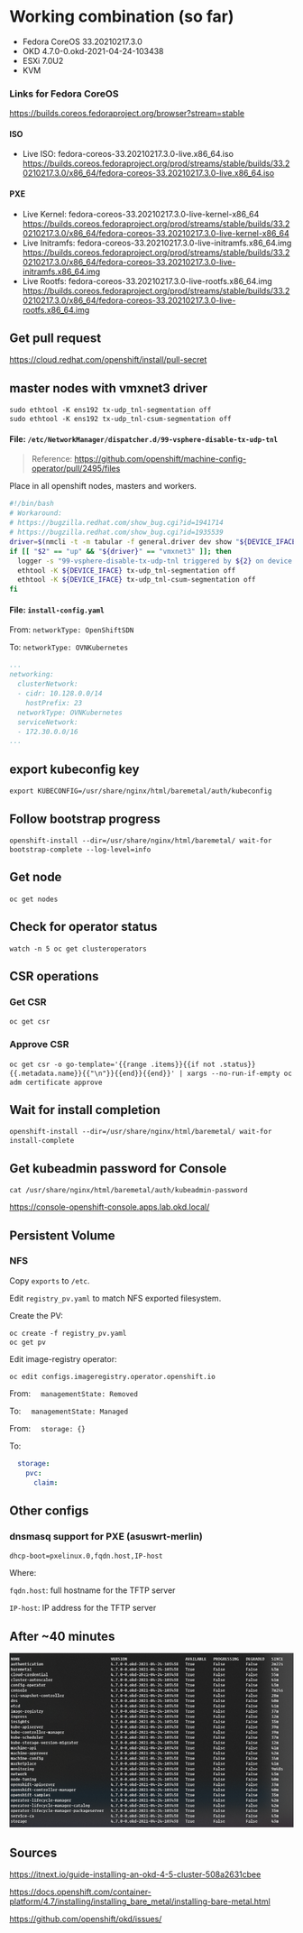 # Working combination (so far)
- Fedora CoreOS 33.20210217.3.0
- OKD 4.7.0-0.okd-2021-04-24-103438
- ESXi 7.0U2
- KVM

### Links for Fedora CoreOS
https://builds.coreos.fedoraproject.org/browser?stream=stable

#### ISO
- Live ISO: fedora-coreos-33.20210217.3.0-live.x86_64.iso https://builds.coreos.fedoraproject.org/prod/streams/stable/builds/33.20210217.3.0/x86_64/fedora-coreos-33.20210217.3.0-live.x86_64.iso

#### PXE
- Live Kernel: fedora-coreos-33.20210217.3.0-live-kernel-x86_64 https://builds.coreos.fedoraproject.org/prod/streams/stable/builds/33.20210217.3.0/x86_64/fedora-coreos-33.20210217.3.0-live-kernel-x86_64
- Live Initramfs: fedora-coreos-33.20210217.3.0-live-initramfs.x86_64.img https://builds.coreos.fedoraproject.org/prod/streams/stable/builds/33.20210217.3.0/x86_64/fedora-coreos-33.20210217.3.0-live-initramfs.x86_64.img
- Live Rootfs: fedora-coreos-33.20210217.3.0-live-rootfs.x86_64.img https://builds.coreos.fedoraproject.org/prod/streams/stable/builds/33.20210217.3.0/x86_64/fedora-coreos-33.20210217.3.0-live-rootfs.x86_64.img

## Get pull request

https://cloud.redhat.com/openshift/install/pull-secret

## master nodes with vmxnet3 driver
```
sudo ethtool -K ens192 tx-udp_tnl-segmentation off
sudo ethtool -K ens192 tx-udp_tnl-csum-segmentation off
```

#### File: `/etc/NetworkManager/dispatcher.d/99-vsphere-disable-tx-udp-tnl`
> Reference: https://github.com/openshift/machine-config-operator/pull/2495/files

Place in all openshift nodes, masters and workers.

```bash
#!/bin/bash
# Workaround:
# https://bugzilla.redhat.com/show_bug.cgi?id=1941714
# https://bugzilla.redhat.com/show_bug.cgi?id=1935539
driver=$(nmcli -t -m tabular -f general.driver dev show "${DEVICE_IFACE}")
if [[ "$2" == "up" && "${driver}" == "vmxnet3" ]]; then
  logger -s "99-vsphere-disable-tx-udp-tnl triggered by ${2} on device ${DEVICE_IFACE}."
  ethtool -K ${DEVICE_IFACE} tx-udp_tnl-segmentation off
  ethtool -K ${DEVICE_IFACE} tx-udp_tnl-csum-segmentation off
fi
```

#### File: `install-config.yaml`

From: `networkType: OpenShiftSDN`

To: `networkType: OVNKubernetes`
```yaml
...
networking:
  clusterNetwork:
  - cidr: 10.128.0.0/14
    hostPrefix: 23
  networkType: OVNKubernetes
  serviceNetwork:
  - 172.30.0.0/16
...
```

## export kubeconfig key
```
export KUBECONFIG=/usr/share/nginx/html/baremetal/auth/kubeconfig
```

## Follow bootstrap progress
```
openshift-install --dir=/usr/share/nginx/html/baremetal/ wait-for bootstrap-complete --log-level=info
```

## Get node
```
oc get nodes
```

## Check for operator status
```
watch -n 5 oc get clusteroperators
```

## CSR operations
### Get CSR
```
oc get csr
```

### Approve CSR
```
oc get csr -o go-template='{{range .items}}{{if not .status}}{{.metadata.name}}{{"\n"}}{{end}}{{end}}' | xargs --no-run-if-empty oc adm certificate approve
```

## Wait for install completion

```
openshift-install --dir=/usr/share/nginx/html/baremetal/ wait-for install-complete
```

## Get kubeadmin password for Console
```
cat /usr/share/nginx/html/baremetal/auth/kubeadmin-password
```

https://console-openshift-console.apps.lab.okd.local/

## Persistent Volume
### NFS
Copy `exports` to `/etc`.

Edit `registry_pv.yaml` to match NFS exported filesystem.

Create the PV:
```
oc create -f registry_pv.yaml
oc get pv
```

Edit image-registry operator:
```
oc edit configs.imageregistry.operator.openshift.io
```
From: `  managementState: Removed`

To: `  managementState: Managed`

From: `  storage: {}`

To:
```yaml
  storage:
    pvc:
      claim:
```


## Other configs
### dnsmasq support for PXE (asuswrt-merlin)

```
dhcp-boot=pxelinux.0,fqdn.host,IP-host
```
Where:

`fqdn.host`: full hostname for the TFTP server

`IP-host`: IP address for the TFTP server

## After ~40 minutes

![Operators after 40 minutes](.img/operators.png)

## Sources

https://itnext.io/guide-installing-an-okd-4-5-cluster-508a2631cbee

https://docs.openshift.com/container-platform/4.7/installing/installing_bare_metal/installing-bare-metal.html

https://github.com/openshift/okd/issues/
